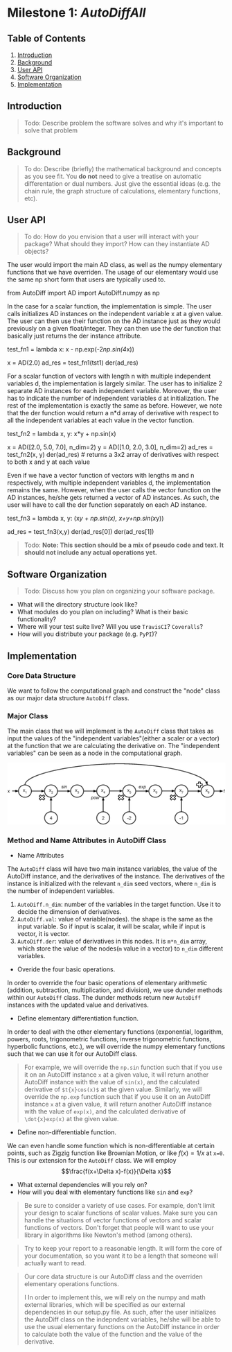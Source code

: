 # Milestone 1: *AutoDiffAll*

## Table of Contents
1. [Introduction](#introduction)
2. [Background](#background)
3. [User API](#API)
4. [Software Organization](#SoftwareOrganization)
5. [Implementation](#implementation)


## Introduction <a name="introduction"></a>
>Todo: Describe problem the software solves and why it's important to solve that problem

## Background <a name="background"></a>
>To do: Describe (briefly) the mathematical background and concepts as you see fit.  You **do not** need to
give a treatise on automatic differentation or dual numbers.  Just give the essential ideas (e.g.
the chain rule, the graph structure of calculations, elementary functions, etc).

## User API <a name="API"></a>
>To do: How do you envision that a user will interact with your package?  What should they import?  How can
they instantiate AD objects?

The user would import the main AD class, as well as the numpy elementary functions that we have overriden. The usage of our elementary would use the same np short form that users are typically used to.

from AutoDiff import AD
import AutoDiff.numpy as np

In the case for a scalar function, the implementation is simple. The user calls initializes AD instances on the independent variable x at a given value. The user can then use their function on the AD instance just as they would previously on a given float/integer. They can then use the der function that basically just returns the der instance attribute.  

test_fn1 = lambda x: x - np.exp(-2*np.sin(4*x))

x = AD(2.0)
ad_res = test_fn1(tst1)
der(ad_res)

For a scalar function of vectors with length n with multiple independent variables d, the implementation is largely similar. The user has to initialize 2 separate AD instances for each independent variable. Moreover, the user has to indicate the number of independent variables d at initialization. The rest of the implementation is exactly the same as before. However, we note that the der function would return a n*d array of derivative with respect to all the independent variables at each value in the vector function.

test_fn2 = lambda x, y: x*y + np.sin(x)

x = AD([2.0, 5.0, 7.0], n_dim=2)
y = AD([1.0, 2.0, 3.0], n_dim=2)
ad_res = test_fn2(x, y)
der(ad_res) # returns a 3x2 array of derivatives with respect to both x and y at each value

Even if we have a vector function of vectors with lengths m and n respectively, with multiple independent variables d, the implementation remains the same. However, when the user calls the vector function on the AD instances, he/she gets returned a vector of AD instances. As such, the user will have to call the der function separately on each AD instance.

test_fn3 = lambda x, y: (x*y + np.sin(x), x+y+np.sin(x*y))

ad_res = test_fn3(x,y)
der(ad_res[0])
der(ad_res[1])

>Todo: **Note: This section should be a mix of pseudo code and text.  It should not include any actual
operations yet.**

## Software Organization <a name="SoftwareOrganization"></a>
>Todo: Discuss how you plan on organizing your software package.
* What will the directory structure look like?  
* What modules do you plan on including?  What is their basic functionality?
* Where will your test suite live?  Will you use `TravisCI`? `Coveralls`?
* How will you distribute your package (e.g. `PyPI`)?


## Implementation <a name="implementation"></a>
### Core Data Structure
We want to follow the computational graph and construct the "node" class as our major data structure `AutoDiff` class.

### Major Class
The main class that we will implement is the `AutoDiff` class that takes as input the values of the "independent variables"(either a scaler or a vector) at the function that we are calculating the derivative on. The "independent variables" can be seen as a node in the computational graph. 

![comp-graph](figs/Computational-Graph.png)

### Method and Name Attributes in AutoDiff Class
* Name Attributes

The `AutoDiff` class will have two main instance variables, the value of the AutoDiff instance, and the derivatives of the instance. The derivatives of the instance is initialized with the relevant `n_dim` seed vectors, where `n_dim` is the number of independent variables.

1. `AutoDiff.n_dim`: number of the variables in the target function. Use it to decide the dimension of derivatives.
2. `AutoDiff.val`: value of variable(nodes). the shape is the same as the input variable. So if input is scalar, it will be scalar, while if input is vector, it is vector.
3. `AutoDiff.der`: value of derivatives in this nodes. It is `m*n_dim` array, which store the value of the nodes(`m` value in a vector) to `n_dim` different variables.

* Overide the four basic operations. 

In order to override the four basic operations of elementary arithmetic (addition, subtraction, multiplication, and division), we use dunder methods within our `AutoDiff` class. The dunder methods return new `AutoDiff` instances with the updated value and derivatives.

* Define elementary differentiation function. 

In order to deal with the other elementary functions (exponential, logarithm, powers, roots, trigonometric functions, inverse trigonometric functions, hyperbolic functions, etc.), we will override the numpy elementary functions such that we can use it for our AutoDiff class. 
>For example, we will override the `np.sin` function such that if you use it on an AutoDiff instance `x` at a given value, it will return another AutoDiff instance with the value of `sin(x)`, and the calculated derivative of `$t{x}cos(x)$` at the given value. Similarly, we will override the `np.exp` function such that if you use it on an AutoDiff instance `x` at a given value, it will return another AutoDiff instance with the value of `exp(x)`, and the calculated derivative of `\dot{x}exp(x)` at the given value.

* Define non-differentiable function.

We can even handle some function which is non-differentiable at certain points, such as Zigzig function like Brownian Motion, or like $f(x)=1/x$ at `x=0`. This is our extension for the `AutoDiff` class. We will employ $$\frac{f(x+\Delta x)-f(x)}{\Delta x}$$
* What external dependencies will you rely on?
* How will you deal with elementary functions like `sin` and `exp`?

> Be sure to consider a variety of use cases.  For example, don't limit your design to scalar
> functions of scalar values.  Make sure you can handle the situations of vector functions of vectors and
scalar functions of vectors.  Don't forget that people will want to use your library in algorithms
like Newton's method (among others).

>Try to keep your report to a reasonable length.  It will form the core of your documentation, so you
want it to be a length that someone will actually want to read.

> Our core data structure is our AutoDiff class and the overriden elementary operations functions.
> 
> I
> In order to implement this, we will rely on the numpy and math external libraries, which will be specified as our external dependencies in our setup.py file.
> As such, after the user initializes the AutoDiff class on the indepndent variables, he/she will be able to use the usual elementary functions on the AutoDiff instance in order to calculate both the value of the function and the value of the derivative.
